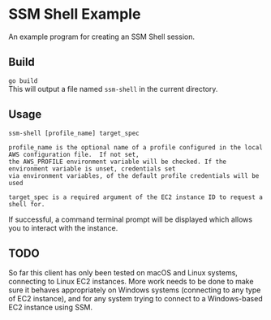 # SSM Shell Example
An example program for creating an SSM Shell session.

## Build
`go build`  
This will output a file named `ssm-shell` in the current directory.

## Usage
```
ssm-shell [profile_name] target_spec

profile_name is the optional name of a profile configured in the local AWS configuration file.  If not set,
the AWS_PROFILE environment variable will be checked. If the environment variable is unset, credentials set
via environment variables, of the default profile credentials will be used

target_spec is a required argument of the EC2 instance ID to request a shell for.
```

If successful, a command terminal prompt will be displayed which allows you to interact with the instance.

## TODO
So far this client has only been tested on macOS and Linux systems, connecting to Linux EC2 instances.  More work
needs to be done to make sure it behaves appropriately on Windows systems (connecting to any type of EC2 instance),
and for any system trying to connect to a Windows-based EC2 instance using SSM.
